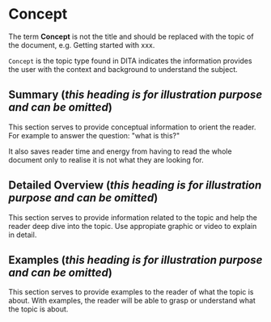 # Concept

The term **Concept** is not the title and should be replaced with the topic of the document, e.g. Getting started with xxx. 

`Concept` is the topic type found in DITA indicates the information provides the user with the context and background to understand the subject.

## Summary (_this heading is for illustration purpose and can be omitted_)
This section serves to provide conceptual information to orient the reader. For example to answer the question: "what is this?"

It also saves reader time and energy from having to read the whole document only to realise it is not what they are looking for.

## Detailed Overview (_this heading is for illustration purpose and can be omitted_)

This section serves to provide information related to the topic and help the reader deep dive into the topic. Use appropiate graphic or video to explain in detail. 

## Examples (_this heading is for illustration purpose and can be omitted_)

This section serves to provide examples to the reader of what the topic is about. With examples, the reader will be able to grasp or understand what the topic is about.

